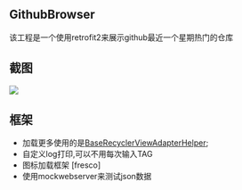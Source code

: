 ## GithubBrowser

该工程是一个使用retrofit2来展示github最近一个星期热门的仓库

## 截图

![](https://github.com/ZhengXiaoWu/GithubBrowser/blob/master/screenshot/device-2018-04-13.png)

## 框架

- 加载更多使用的是[BaseRecyclerViewAdapterHelper](https://github.com/CymChad/BaseRecyclerViewAdapterHelper);
- 自定义log打印,可以不用每次输入TAG
- 图标加载框架 [fresco]
- 使用mockwebserver来测试json数据

